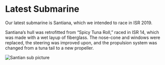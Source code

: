 # Latest Submarine

Our latest submarine is Santiana, which we intended to race in ISR 2019.

Santiana’s hull was retrofitted from “Spicy Tuna Roll,” raced in ISR 14, which was made with a wet layup of fiberglass.
The nose-cone and windows were replaced, the steering was improved upon, and the propulsion system was changed from a
tuna tail to a new propeller.

![Santian sub picture](https://hps-ucsd-2020.github.io/assets/img/sub-gallery-img/santiana-2019.jpg)
